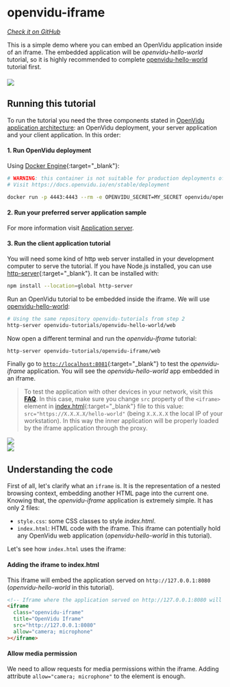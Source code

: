 # openvidu-iframe
<a href="https://github.com/OpenVidu/openvidu-tutorials/tree/master/openvidu-iframe" target="_blank"><i class="icon ion-social-github"> Check it on GitHub</i></a>

This is a simple demo where you can embed an OpenVidu application inside of an iframe. The embedded application will be _openvidu-hello-world_ tutorial, so it is highly recommended to complete [openvidu-hello-world](tutorials/openvidu-hello-world/) tutorial first.

<div class="row">
    <div class="pro-gallery" style="margin: 20px 0 15px 0">
        <a data-fancybox="gallery-pro1" data-type="image" class="fancybox-img" href="img/tutorials/openvidu-iframe.png">
          <img class="img-responsive" style="margin: auto; max-height: 500px" src="img/tutorials/openvidu-iframe.png"/>
        </a>
    </div>
</div>

## Running this tutorial

To run the tutorial you need the three components stated in [OpenVidu application architecture](developing-your-video-app/#openvidu-application-architecture): an OpenVidu deployment, your server application and your client application. In this order:

#### 1. Run OpenVidu deployment

Using [Docker Engine](https://docs.docker.com/engine/){:target="_blank"}:

```bash
# WARNING: this container is not suitable for production deployments of OpenVidu
# Visit https://docs.openvidu.io/en/stable/deployment

docker run -p 4443:4443 --rm -e OPENVIDU_SECRET=MY_SECRET openvidu/openvidu-dev:2.29.0
```

#### 2. Run your preferred server application sample

For more information visit [Application server](application-server/).

<div id="application-server-wrapper"></div>
<script src="js/load-common-template.js" data-pathToFile="server-application-samples.html" data-elementId="application-server-wrapper" data-runAnchorScript="false" data-useCurrentVersion="true"></script>

#### 3. Run the client application tutorial

You will need some kind of http web server installed in your development computer to serve the tutorial. If you have Node.js installed, you can use [http-server](https://github.com/indexzero/http-server){:target="_blank"}. It can be installed with:

```bash
npm install --location=global http-server
```

Run an OpenVidu tutorial to be embedded inside the iframe. We will use [openvidu-hello-world](tutorials/openvidu-hello-world/):

```bash
# Using the same repository openvidu-tutorials from step 2
http-server openvidu-tutorials/openvidu-hello-world/web
```

Now open a different terminal and run the _openvidu-iframe_ tutorial:

```bash
http-server openvidu-tutorials/openvidu-iframe/web
```

Finally go to [`http://localhost:8081`](http://localhost:8081){:target="_blank"} to test the *openvidu-iframe* application. You will see the *openvidu-hello-world* app embedded in an iframe.

> To test the application with other devices in your network, visit this **[FAQ](troubleshooting/#3-test-applications-in-my-network-with-multiple-devices)**. In this case, make sure you change `src` property of the `<iframe>` element in [index.html](https://github.com/OpenVidu/openvidu-tutorials/blob/12c21df5b0f8781bed1f1810f668555d734a3c71/openvidu-iframe/web/index.html#L39){:target="_blank"} file to this value: `src="https://X.X.X.X/hello-world"` (being `X.X.X.X` the local IP of your workstation). In this way the inner application will be properly loaded by the iframe application through the proxy.

<div class="row no-margin row-gallery">
	<div class="col-md-6">
		<a data-fancybox="gallery" data-type="image" class="fancybox-img" href="img/docs/tutorials/openvidu-iframe.png">
			<img class="img-responsive" src="img/docs/tutorials/openvidu-iframe.png">
		</a>
	</div>
	<div class="col-md-6">
		<a data-fancybox="gallery" data-type="image" class="fancybox-img" href="img/docs/tutorials/openvidu-iframe2.png">
			<img class="img-responsive" src="img/docs/tutorials/openvidu-iframe2.png">
		</a>
	</div>
</div>

## Understanding the code

First of all,  let's clarify what an `iframe` is. It is the representation of a nested browsing context, embedding another HTML page into the current one. Knowing that, the _openvidu-iframe_ application is extremely simple. It has only 2 files:

- `style.css`: some CSS classes to style _index.html_.
- `index.html`: HTML code with the iframe. This iframe can potentially hold any OpenVidu web application (_openvidu-hello-world_ in this tutorial).

Let's see how `index.html` uses the iframe:

#### Adding the iframe to index.html

This iframe will embed the application served on `http://127.0.0.1:8080` (_openvidu-hello-world_ in this tutorial).

```html
<!-- Iframe where the application served on http://127.0.0.1:8080 will be embedded -->
<iframe
  class="openvidu-iframe"
  title="OpenVidu Iframe"
  src="http://127.0.0.1:8080"
  allow="camera; microphone"
></iframe>
```

#### Allow media permission

We need to allow requests for media permissions within the iframe. Adding attribute `allow="camera; microphone"` to the element is enough.

<br>

<link rel="stylesheet" href="https://cdnjs.cloudflare.com/ajax/libs/fancybox/3.1.20/jquery.fancybox.min.css" />
<script src="https://cdnjs.cloudflare.com/ajax/libs/fancybox/3.1.20/jquery.fancybox.min.js"></script>
<script type='text/javascript' src='js/fancybox-setup.js'></script>
